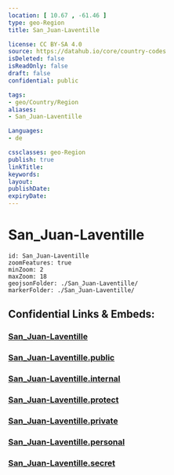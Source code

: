 ```yaml
---
location: [ 10.67 , -61.46 ] 
type: geo-Region
title: San_Juan-Laventille

license: CC BY-SA 4.0
source: https://datahub.io/core/country-codes
isDeleted: false
isReadOnly: false
draft: false
confidential: public

tags:
- geo/Country/Region
aliases:
- San_Juan-Laventille

Languages:
- de

cssclasses: geo-Region
publish: true
linkTitle: 
keywords: 
layout: 
publishDate: 
expiryDate: 
---
```


# San_Juan-Laventille

```leaflet
id: San_Juan-Laventille
zoomFeatures: true 
minZoom: 2 
maxZoom: 18
geojsonFolder: ./San_Juan-Laventille/
markerFolder: ./San_Juan-Laventille/
```


## Confidential Links & Embeds: 

### [San_Juan-Laventille](/_Standards/Earth/Continent/America~Caribbean/Trinidad_and_Tobago~Islands/Regions~Trinidad-Tobago/San_Juan-Laventille.md) 

### [San_Juan-Laventille.public](/_public/Earth/Continent/America~Caribbean/Trinidad_and_Tobago~Islands/Regions~Trinidad-Tobago/San_Juan-Laventille.public.md) 

### [San_Juan-Laventille.internal](/_internal/Earth/Continent/America~Caribbean/Trinidad_and_Tobago~Islands/Regions~Trinidad-Tobago/San_Juan-Laventille.internal.md) 

### [San_Juan-Laventille.protect](/_protect/Earth/Continent/America~Caribbean/Trinidad_and_Tobago~Islands/Regions~Trinidad-Tobago/San_Juan-Laventille.protect.md) 

### [San_Juan-Laventille.private](/_private/Earth/Continent/America~Caribbean/Trinidad_and_Tobago~Islands/Regions~Trinidad-Tobago/San_Juan-Laventille.private.md) 

### [San_Juan-Laventille.personal](/_personal/Earth/Continent/America~Caribbean/Trinidad_and_Tobago~Islands/Regions~Trinidad-Tobago/San_Juan-Laventille.personal.md) 

### [San_Juan-Laventille.secret](/_secret/Earth/Continent/America~Caribbean/Trinidad_and_Tobago~Islands/Regions~Trinidad-Tobago/San_Juan-Laventille.secret.md)

